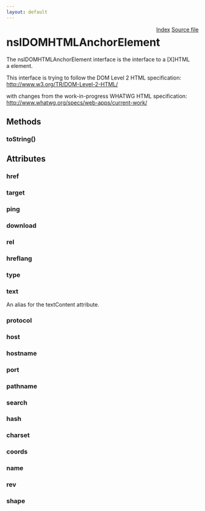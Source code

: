 ```yaml
---
layout: default
---
```

<div class='links' style='float:right'><a href="../index.html">Index</a>
<a href="http://dxr.mozilla.org/mozilla-central/source/dom/interfaces/html/nsIDOMHTMLAnchorElement.idl">Source file</a>
</div>

# nsIDOMHTMLAnchorElement #
  
The nsIDOMHTMLAnchorElement interface is the interface to a [X]HTML  
a element.  
  
This interface is trying to follow the DOM Level 2 HTML specification:  
http://www.w3.org/TR/DOM-Level-2-HTML/  
  
with changes from the work-in-progress WHATWG HTML specification:  
http://www.whatwg.org/specs/web-apps/current-work/  
  

## Methods ##

### toString() ###

## Attributes ##

### href ###

### target ###

### ping ###

### download ###

### rel ###

### hreflang ###

### type ###

### text ###
  
An alias for the textContent attribute.  
  

### protocol ###

### host ###

### hostname ###

### port ###

### pathname ###

### search ###

### hash ###

### charset ###

### coords ###

### name ###

### rev ###

### shape ###
